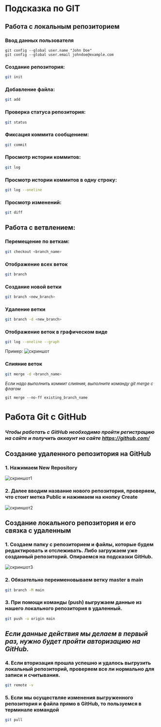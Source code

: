 # Подсказка по GIT

## Работа с локальным репозиторием
### Ввод данных пользователя
``````
git config --global user.name "John Doe"
git config --global user.email johndoe@example.com
``````

### Создание репозитория:
```sh
git init
```

### Добавление файла:
```sh
git add
```

### Проверка статуса репозитория:
```sh
git status
```

### Фиксация коммита сообщением:
```sh
git commit
```

### Просмотр истории коммитов:
```sh
git log
```

### Просмотр истории коммитов в одну строку:
```sh
git log --oneline
```

### Просмотр изменений:
```sh
git diff
```
## Работа с ветвлением:
### Перемещение по веткам:
```sh
git checkout <branch_name> 
```

### Отображение всех веток
```sh
git branch
```

### Создание новой ветки 
```sh
git branch <new_branch>
```

### Удаление ветки
```sh
git branch -d <new_branch>
```

### Отображение веток в графическом виде
```sh
git log --oneline --graph
``````
Пример:
![скриншот](example.jpg) 


### Слияние веток
```sh
git merge -d <branch_name>
``````
*Если надо выполнить коммит слияния, выполните команду git merge с флагом*
``````
git merge --no-ff existing_branch_name
``````

# Работа Git c GitHub

### *Чтобы работать с GitHub необходимо пройти регистрацию на сайте и получить аккаунт на сайте <https://github.com/>*

## Создание удаленного репозитория на GitHub

### 1. Нажимаем New Repository

![скриншот1](GitHub1.jpg)  

### 2. Далее вводим название нового репозитория, проверяем, что стоит метка Public и нажимаем на кнопку Create 

![скриншот2](GitHub2.jpg) 

## Создание локального репозитория и его связка с удаленным

### 1. Создаем папку с репозиторием и файлы, которые будем редактировать и отслеживать. Либо загружаем уже созданный репозиторий. Опираемся на подсказки GitHub.
![скриншот3](GitHub3.jpg) 

### 2. Обязательно переименовываем ветку **master** в **main**
```sh
git branch -M main
``````

### 3. При помощи команды **(push)** выгружаем данные из нашего локального репозитория в удаленный.
``` sh
git push -u origin main
```  
## *Если данные действия мы делаем в первый раз, нужно будет пройти авторизацию на GitHub.*

### 4. Если вторизация прошла успешно и удалось выгрузить локальный репозиторий, проверяем все ли нормально для записи и считывания.
``` sh
git remote -v
```  
### 5. Если мы осуществляе изменения выгруженного репозитория и файла прямо в GitHub, то пользуемся в терминале командой 
``` sh
git pull
```

